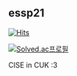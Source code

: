 ## essp21 
[![Hits](https://hits.seeyoufarm.com/api/count/incr/badge.svg?url=https%3A%2F%2Fgithub.com%2Fessp21&count_bg=%23FF9999&title_bg=%23949191&icon=&icon_color=%23E7E7E7&title=VISIT&edge_flat=false)](https://github.com/essp21) 

[![Solved.ac프로필](http://mazassumnida.wtf/api/generate_badge?boj=sya0521)](https://solved.ac/{handle})


CISE in CUK :3

